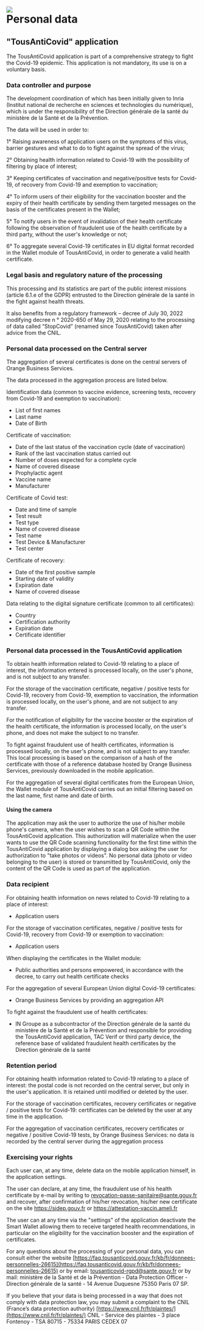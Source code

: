 [![](assets/AppIcon.png)](https://bonjour.tousanticovid.gouv.fr/)  
Personal data
=================================================================================

"TousAntiCovid" application
---------------------------

The TousAntiCovid application is part of a comprehensive strategy to fight the Covid-19 epidemic. This application is not mandatory, its use is on a voluntary basis.

### Data controller and purpose

The development coordination of which has been initially given to Inria (Institut national de recherche en sciences et technologies du numérique), which is under the responsibility of the Direction générale de la santé du ministère de la Santé et de la Prévention.

The data will be used in order to:

1° Raising awareness of application users on the symptoms of this virus, barrier gestures and what to do to fight against the spread of the virus;

2° Obtaining health information related to Covid-19 with the possibility of filtering by place of interest;

3° Keeping certificates of vaccination and negative/positive tests for Covid-19, of recovery from Covid-19 and exemption to vaccination;

4° To inform users of their eligibility for the vaccination booster and the expiry of their health certificate by sending them targeted messages on the basis of the certificates present in the Wallet;

5° To notify users in the event of invalidation of their health certificate following the observation of fraudulent use of the health certificate by a third party, without the user's knowledge or not;

6° To aggregate several Covid-19 certificates in EU digital format recorded in the Wallet module of TousAntiCovid, in order to generate a valid health certificate.

### Legal basis and regulatory nature of the processing

This processing and its statistics are part of the public interest missions (article 6.1.e of the GDPR) entrusted to the Direction générale de la santé in the fight against health threats.

It also benefits from a regulatory framework – decree of July 30, 2022 modifying decree n ° 2020-650 of May 29, 2020 relating to the processing of data called “StopCovid” (renamed since TousAntiCovid) taken after advice from the CNIL.

### Personal data processed on the Central server

The aggregation of several certificates is done on the central servers of Orange Business Services.

The data processed in the aggregation process are listed below.

Identification data (common to vaccine evidence, screening tests, recovery from Covid-19 and exemption to vaccination):

* List of first names
* Last name
* Date of Birth

Certificate of vaccination:

* Date of the last status of the vaccination cycle (date of vaccination)
* Rank of the last vaccination status carried out
* Number of doses expected for a complete cycle
* Name of covered disease
* Prophylactic agent
* Vaccine name
* Manufacturer

Certificate of Covid test:

* Date and time of sample
* Test result
* Test type
* Name of covered disease
* Test name
* Test Device & Manufacturer
* Test center

Certificate of recovery:

* Date of the first positive sample
* Starting date of validity
* Expiration date
* Name of covered disease

Data relating to the digital signature certificate (common to all certificates):

* Country
* Certification authority
* Expiration date
* Certificate identifier

### Personal data processed in the TousAntiCovid application

To obtain health information related to Covid-19 relating to a place of interest, the information entered is processed locally, on the user's phone, and is not subject to any transfer.

For the storage of the vaccination certificate, negative / positive tests for Covid-19, recovery from Covid-19, exemption to vaccination, the information is processed locally, on the user's phone, and are not subject to any transfer.

For the notification of eligibility for the vaccine booster or the expiration of the health certificate, the information is processed locally, on the user's phone, and does not make the subject to no transfer.

To fight against fraudulent use of health certificates, information is processed locally, on the user's phone, and is not subject to any transfer. This local processing is based on the comparison of a hash of the certificate with those of a reference database hosted by Orange Business Services, previously downloaded in the mobile application.

For the aggregation of several digital certificates from the European Union, the Wallet module of TousAntiCovid carries out an initial filtering based on the last name, first name and date of birth.

#### Using the camera

The application may ask the user to authorize the use of his/her mobile phone's camera, when the user wishes to scan a QR Code within the TousAntiCovid application. This authorization will materialize when the user wants to use the QR Code scanning functionality for the first time within the TousAntiCovid application by displaying a dialog box asking the user for authorization to "take photos or videos". No personal data (photo or video belonging to the user) is stored or transmitted by TousAntiCovid, only the content of the QR Code is used as part of the application.

### Data recipient

For obtaining health information on news related to Covid-19 relating to a place of interest:

* Application users

For the storage of vaccination certificates, negative / positive tests for Covid-19, recovery from Covid-19 or exemption to vaccination:

* Application users

When displaying the certificates in the Wallet module:

* Public authorities and persons empowered, in accordance with the decree, to carry out health certificate checks

For the aggregation of several European Union digital Covid-19 certificates:

* Orange Business Services by providing an aggregation API

To fight against the fraudulent use of health certificates:

* IN Groupe as a subcontractor of the Direction générale de la santé du ministère de la Santé et de la Prévention and responsible for providing the TousAntiCovid application, TAC Verif or third party device, the reference base of validated fraudulent health certificates by the Direction générale de la santé

### Retention period

For obtaining health information related to Covid-19 relating to a place of interest: the postal code is not recorded on the central server, but only in the user's application. It is retained until modified or deleted by the user.

For the storage of vaccination certificates, recovery certificates or negative / positive tests for Covid-19: certificates can be deleted by the user at any time in the application.

For the aggregation of vaccination certificates, recovery certificates or negative / positive Covid-19 tests, by Orange Business Services: no data is recorded by the central server during the aggregation process

### Exercising your rights

Each user can, at any time, delete data on the mobile application himself, in the application settings.

The user can declare, at any time, the fraudulent use of his health certificate by e-mail by writing to revocation-passe-sanitaire@sante.gouv.fr and recover, after confirmation of his/her revocation, his/her new certificate on the site https://sidep.gouv.fr or https://attestation-vaccin.ameli.fr

The user can at any time via the "settings" of the application deactivate the Smart Wallet allowing them to receive targeted health recommendations, in particular on the eligibility for the vaccination booster and the expiration of certificates.

For any questions about the processing of your personal data, you can consult either the website [https://faq.tousanticovid.gouv.fr/kb/fr/donnees-personnelles-26615](https://faq.tousanticovid.gouv.fr/kb/fr/donnees-personnelles-26615) or by email: [tousanticovid-rgpd@sante.gouv.fr](mailto:tousanticovid-rgpd@sante.gouv.fr) or by mail: ministère de la Santé et de la Prévention - Data Protection Officer - Direction générale de la santé - 14 Avenue Duquesne 75350 Paris 07 SP.

If you believe that your data is being processed in a way that does not comply with data protection law, you may submit a complaint to the CNIL (France’s data protection authority) [https://www.cnil.fr/fr/plaintes/](https://www.cnil.fr/fr/plaintes/) CNIL - Service des plaintes - 3 place Fontenoy - TSA 80715 - 75334 PARIS CEDEX 07